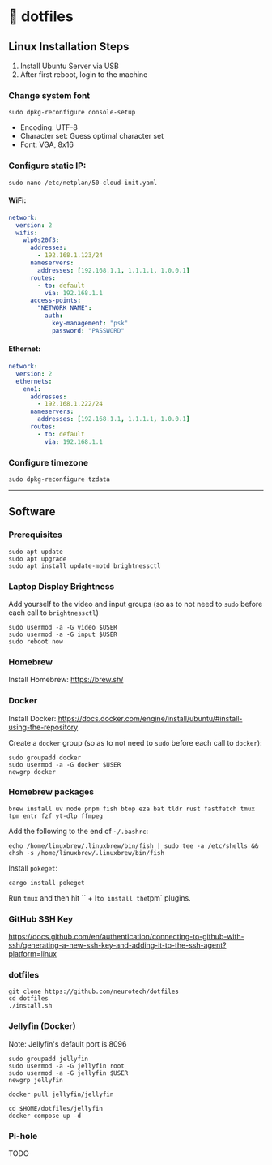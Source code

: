 # :minidisc: dotfiles

## Linux Installation Steps

1. Install Ubuntu Server via USB
2. After first reboot, login to the machine

### Change system font

```shell
sudo dpkg-reconfigure console-setup
```

* Encoding: UTF-8
* Character set: Guess optimal character set
* Font: VGA, 8x16

### Configure static IP:

```shell
sudo nano /etc/netplan/50-cloud-init.yaml
```

#### WiFi:

```yaml
network:
  version: 2
  wifis:
    wlp0s20f3:
      addresses:
        - 192.168.1.123/24
      nameservers:
        addresses: [192.168.1.1, 1.1.1.1, 1.0.0.1]
      routes:
        - to: default
          via: 192.168.1.1
      access-points:
        "NETWORK NAME":
          auth:
            key-management: "psk"
            password: "PASSWORD"
```

#### Ethernet:

```yaml
network:
  version: 2
  ethernets:
    eno1:
      addresses:
        - 192.168.1.222/24
      nameservers:
        addresses: [192.168.1.1, 1.1.1.1, 1.0.0.1]
      routes:
        - to: default
          via: 192.168.1.1
```

### Configure timezone

```shell
sudo dpkg-reconfigure tzdata
```

---

## Software

### Prerequisites

```shell
sudo apt update
sudo apt upgrade
sudo apt install update-motd brightnessctl
```

### Laptop Display Brightness

Add yourself to the video and input groups (so as to not need to `sudo` before each call to `brightnessctl`)

```shell
sudo usermod -a -G video $USER
sudo usermod -a -G input $USER
sudo reboot now
```

### Homebrew

Install Homebrew: https://brew.sh/

### Docker

Install Docker: https://docs.docker.com/engine/install/ubuntu/#install-using-the-repository

Create a `docker` group (so as to not need to `sudo` before each call to `docker`):

```shell
sudo groupadd docker
sudo usermod -a -G docker $USER
newgrp docker
```

### Homebrew packages


```shell
brew install uv node pnpm fish btop eza bat tldr rust fastfetch tmux tpm entr fzf yt-dlp ffmpeg
```

Add the following to the end of `~/.bashrc`:

```shell
echo /home/linuxbrew/.linuxbrew/bin/fish | sudo tee -a /etc/shells && chsh -s /home/linuxbrew/.linuxbrew/bin/fish
```

Install `pokeget`:

```shell
cargo install pokeget
```

Run `tmux` and then hit `` + I` to install the `tpm` plugins.

### GitHub SSH Key

https://docs.github.com/en/authentication/connecting-to-github-with-ssh/generating-a-new-ssh-key-and-adding-it-to-the-ssh-agent?platform=linux

### dotfiles

```shell
git clone https://github.com/neurotech/dotfiles
cd dotfiles
./install.sh
```

### Jellyfin (Docker)

Note: Jellyfin's default port is 8096

```shell
sudo groupadd jellyfin
sudo usermod -a -G jellyfin root
sudo usermod -a -G jellyfin $USER
newgrp jellyfin

docker pull jellyfin/jellyfin

cd $HOME/dotfiles/jellyfin
docker compose up -d
```

### Pi-hole

TODO